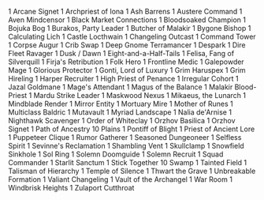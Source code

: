 1 Arcane Signet
1 Archpriest of Iona
1 Ash Barrens
1 Austere Command
1 Aven Mindcensor
1 Black Market Connections
1 Bloodsoaked Champion
1 Bojuka Bog
1 Burakos, Party Leader
1 Butcher of Malakir
1 Bygone Bishop
1 Calculating Lich
1 Castle Locthwain
1 Changeling Outcast
1 Command Tower
1 Corpse Augur
1 Crib Swap
1 Deep Gnome Terramancer
1 Despark
1 Dire Fleet Ravager
1 Dusk / Dawn
1 Eight-and-a-Half-Tails
1 Felisa, Fang of Silverquill
1 Firja's Retribution
1 Folk Hero
1 Frontline Medic
1 Galepowder Mage
1 Glorious Protector
1 Gonti, Lord of Luxury
1 Grim Haruspex
1 Grim Hireling
1 Harper Recruiter
1 High Priest of Penance
1 Irregular Cohort
1 Jazal Goldmane
1 Mage's Attendant
1 Magus of the Balance
1 Malakir Blood-Priest
1 Mardu Strike Leader
1 Maskwood Nexus
1 Mikaeus, the Lunarch
1 Mindblade Render
1 Mirror Entity
1 Mortuary Mire
1 Mother of Runes
1 Multiclass Baldric
1 Mutavault
1 Myriad Landscape
1 Nalia de'Arnise
1 Nighthawk Scavenger
1 Order of Whiteclay
1 Orzhov Basilica
1 Orzhov Signet
1 Path of Ancestry
10 Plains
1 Pontiff of Blight
1 Priest of Ancient Lore
1 Puppeteer Clique
1 Rumor Gatherer
1 Seasoned Dungeoneer
1 Selfless Spirit
1 Sevinne's Reclamation
1 Shambling Vent
1 Skullclamp
1 Snowfield Sinkhole
1 Sol Ring
1 Solemn Doomguide
1 Solemn Recruit
1 Squad Commander
1 Starlit Sanctum
1 Stick Together
10 Swamp
1 Tainted Field
1 Talisman of Hierarchy
1 Temple of Silence
1 Thwart the Grave
1 Unbreakable Formation
1 Valiant Changeling
1 Vault of the Archangel
1 War Room
1 Windbrisk Heights
1 Zulaport Cutthroat